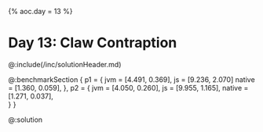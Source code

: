 {%
aoc.day = 13
%}

# Day 13: Claw Contraption

@:include(/inc/solutionHeader.md)

@:benchmarkSection {
p1 = {
jvm = [4.491, 0.369],
js = [9.236, 2.070]
native = [1.360, 0.059],
},
p2 = {
jvm = [4.050, 0.260],
js = [9.955, 1.165],
native = [1.271, 0.037],        
}
}

@:solution